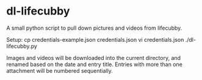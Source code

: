 # dl-lifecubby
A small python script to pull down pictures and videos from lifecubby.

Setup:
    cp credentials-example.json credentials.json
    vi credentials.json
    ./dl-lifecubby.py

Images and videos will be downloaded into the current directory, and
renamed based on the date and entry title.  Entries with more than one
attachment will be numbered sequentially.
